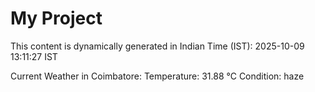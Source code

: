 # My Project

This content is dynamically generated in Indian Time (IST): 2025-10-09 13:11:27 IST


Current Weather in Coimbatore:
Temperature: 31.88 °C
Condition: haze
